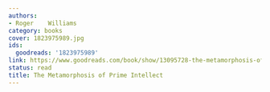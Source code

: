 ```yaml
---
authors:
- Roger    Williams
category: books
cover: 1823975989.jpg
ids:
  goodreads: '1823975989'
link: https://www.goodreads.com/book/show/13095728-the-metamorphosis-of-prime-intellect
status: read
title: The Metamorphosis of Prime Intellect
---
```

